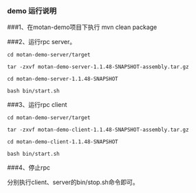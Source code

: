 ### demo 运行说明
###1、在motan-demo项目下执行 
	mvn clean package

###2、运行rpc server。

	cd motan-demo-server/target
	
	tar -zxvf motan-demo-server-1.1.48-SNAPSHOT-assembly.tar.gz

	cd motan-demo-server-1.1.48-SNAPSHOT

	bash bin/start.sh

###3、运行rpc client

	cd motan-demo-server/target

	tar -zxvf motan-demo-client-1.1.48-SNAPSHOT-assembly.tar.gz

	cd motan-demo-client-1.1.48-SNAPSHOT

	bash bin/start.sh

###4、停止rpc

分别执行client、server的bin/stop.sh命令即可。
